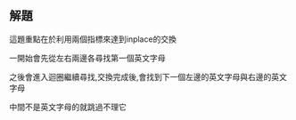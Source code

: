 ## 解題
這題重點在於利用兩個指標來達到inplace的交換

一開始會先從左右兩邊各尋找第一個英文字母

之後會進入迴圈繼續尋找,交換完成後,會找到下一個左邊的英文字母與右邊的英文字母

中間不是英文字母的就跳過不理它